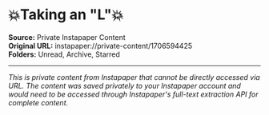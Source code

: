 # 💥Taking an "L"💥

**Source:** Private Instapaper Content  
**Original URL:** instapaper://private-content/1706594425  
**Folders:** Unread, Archive, Starred  

---

*This is private content from Instapaper that cannot be directly accessed via URL. The content was saved privately to your Instapaper account and would need to be accessed through Instapaper's full-text extraction API for complete content.*